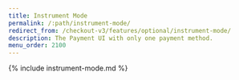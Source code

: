 ```yaml
---
title: Instrument Mode
permalink: /:path/instrument-mode/
redirect_from: /checkout-v3/features/optional/instrument-mode/
description: The Payment UI with only one payment method.
menu_order: 2100
---
```


{% include instrument-mode.md %}
